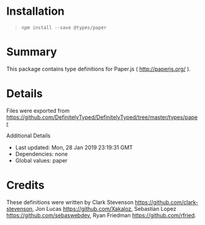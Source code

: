 # Installation
> `npm install --save @types/paper`

# Summary
This package contains type definitions for Paper.js ( http://paperjs.org/ ).

# Details
Files were exported from https://github.com/DefinitelyTyped/DefinitelyTyped/tree/master/types/paper

Additional Details
 * Last updated: Mon, 28 Jan 2019 23:19:31 GMT
 * Dependencies: none
 * Global values: paper

# Credits
These definitions were written by  Clark Stevenson <https://github.com/clark-stevenson>, Jon Lucas <https://github.com/Xakaloz>, Sebastian Lopez <https://github.com/sebaswebdev>, Ryan Friedman <https://github.com/rfried>.
